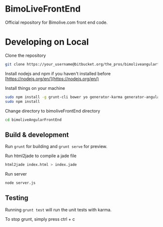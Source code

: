 # BimoLiveFrontEnd #
Official repository for Bimolive.com front end code.

# Developing on Local
Clone the repository
``` bash
git clone https://your_username@bitbucket.org/the_pros/bimoliveangularfrontend.git bimoliveAngularFrontEnd
```

Install nodejs and npm if you haven't installed before
[https://nodejs.org/en/](https://nodejs.org/en/)

Install things on your machine
```bash
sudo npm install -g grunt-cli bower yo generator-karma generator-angular
sudo npm install
```

Change directory to bimoliveFrontEnd directory
```bash
cd bimoliveAngularFrontEnd
```

## Build & development

Run `grunt` for building and `grunt serve` for preview.

Run html2jade to compile a jade file
```bash
html2jade index.html > index.jade
```

Run server
```bash
node server.js
```

## Testing

Running `grunt test` will run the unit tests with karma.

To stop grunt, simply press ctrl + c
